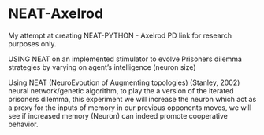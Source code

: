 # NEAT-Axelrod


My attempt at creating NEAT-PYTHON - Axelrod PD link for research purposes only.


USING NEAT on an implemented stimulator to evolve Prisoners dilemma strategies by varying on agent’s intelligence (neuron size)


Using NEAT (NeuroEvoution of Augmenting topologies) (Stanley, 2002) neural network/genetic algorithm, to play the a version of the iterated prisoners dilemma, this experiment we will increase the neuron which act as a proxy for the inputs of memory in our previous opponents moves, we will see if increased memory (Neuron) can indeed promote cooperative behavior.


